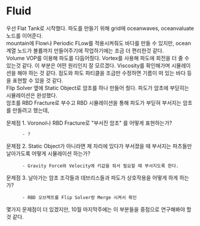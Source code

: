 # Fluid
우선 Flat Tank로 시작했다. 파도를 만들기 위해 grid에 oceanwaves, oceanvaluate 노드를 이어준다.         
mountain에 Flow나 Periodic FLow를 적용시켜줘도 바다를 만들 수 있지만, ocean 계열 노드가 볼륨까지 만들어주기에 작업하기에는 조금 더 편리한것 같다.   
Volume VOP를 이용해 파도를 다듬어줬다. Vortex를 사용해 파도에 회전을 더 줄 수 있는것 같다. 이 부분은 어떤 원리인지 잘 모르겠다. 
Viscosity를 확인해가며 시뮬레이션을 해야 하는 것 같다. 점도와 파도 파티클을 조금만 수정하면 기름이 떠 있는 바다 등을 표현할 수 있을 것 같다.    
Flip Solver 옆에 Static Object로 암초를 하나 만들어 줬다. 파도가 암초에 부딛히는 시뮬레이션은 완성했다.          
암초를 RBD Fracture로 부수고 RBD 시뮬레이션을 통해 파도가 부딛혀 부서지는 암초를 만들려고 했는데,        

문제점 1. Voronoi나 RBD Fracture로 "부서진 암초" 를 어떻게 표현하는가?

          - ?
          
문제점 2. Static Object가 아니라면 제 자리에 있다가 부서졌을 때 부서지는 파츠들만 날아가도록 어떻게 시뮬레이션 하는가?

          - Gravity Force와 Velocity에 키값을 줘서 필요할 때 부서지도록 한다.
          
문제점 3. 날아가는 암초 조각들과 데브리스들과 파도가 상호작용을 어떻게 하게 하는가?

          - RBD 오브젝트를 Flip Solver랑 Merge 시켜서 확인


몇가지 문제점이 더 있겠지만, 10월 마지막주에는 이 부분들을 중점으로 연구해봐야 할것 같다.
